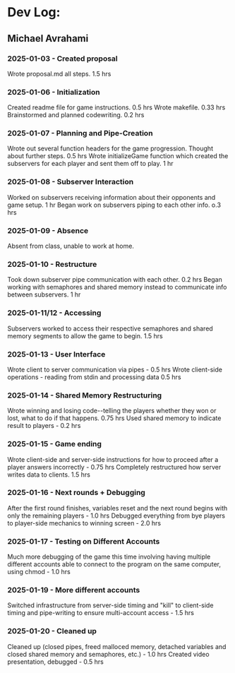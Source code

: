 # Dev Log:

## Michael Avrahami

### 2025-01-03 - Created proposal
Wrote proposal.md all steps. 1.5 hrs

### 2025-01-06 - Initialization
Created readme file for game instructions. 0.5 hrs
Wrote makefile. 0.33 hrs
Brainstormed and planned codewriting. 0.2 hrs

### 2025-01-07 - Planning and Pipe-Creation
Wrote out several function headers for the game progression. Thought about further steps. 0.5 hrs
Wrote initializeGame function which created the subservers for each player and sent them off to play. 1 hr

### 2025-01-08 - Subserver Interaction
Worked on subservers receiving information about their opponents and game setup. 1 hr
Began work on subservers piping to each other info. o.3 hrs

### 2025-01-09 - Absence
Absent from class, unable to work at home.

### 2025-01-10 - Restructure
Took down subserver pipe communication with each other. 0.2 hrs
Began working with semaphores and shared memory instead to communicate info between subservers. 1 hr

### 2025-01-11/12 - Accessing
Subservers worked to access their respective semaphores and shared memory segments to allow the game to begin. 1.5 hrs

### 2025-01-13 - User Interface
Wrote client to server communication via pipes - 0.5 hrs
Wrote client-side operations - reading from stdin and processing data 0.5 hrs

### 2025-01-14 - Shared Memory Restructuring
Wrote winning and losing code--telling the players whether they won or lost, what to do if that happens. 0.75 hrs
Used shared memory to indicate result to players - 0.2 hrs

### 2025-01-15 - Game ending
Wrote client-side and server-side instructions for how to proceed after a player answers incorrectly - 0.75 hrs
Completely restructured how server writes data to clients. 1.5 hrs

### 2025-01-16 - Next rounds + Debugging
After the first round finishes, variables reset and the next round begins with only the remaining players - 1.0 hrs
Debugged everything from bye players to player-side mechanics to winning screen - 2.0 hrs

### 2025-01-17 - Testing on Different Accounts
Much more debugging of the game this time involving having multiple different accounts able to connect to the program on the same computer, using chmod - 1.0 hrs

### 2025-01-19 - More different accounts
Switched infrastructure from server-side timing and "kill" to client-side timing and pipe-writing to ensure multi-account access - 1.5 hrs

### 2025-01-20 - Cleaned up
Cleaned up (closed pipes, freed malloced memory, detached variables and closed shared memory and semaphores, etc.) - 1.0 hrs
Created video presentation, debugged - 0.5 hrs
